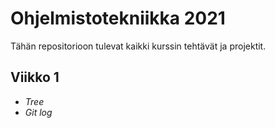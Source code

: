 # Ohjelmistotekniikka 2021

Tähän repositorioon tulevat kaikki kurssin tehtävät ja projektit.

## Viikko 1
* *Tree*
* *Git log*
